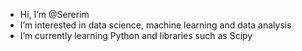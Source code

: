 - Hi, I’m @Sererim
- I’m interested in data science, machine learning and data analysis
- I’m currently learning Python and libraries such as Scipy 

<!---
Sererim/Sererim is a ✨ special ✨ repository because its `README.md` (this file) appears on your GitHub profile.
You can click the Preview link to take a look at your changes.
--->
